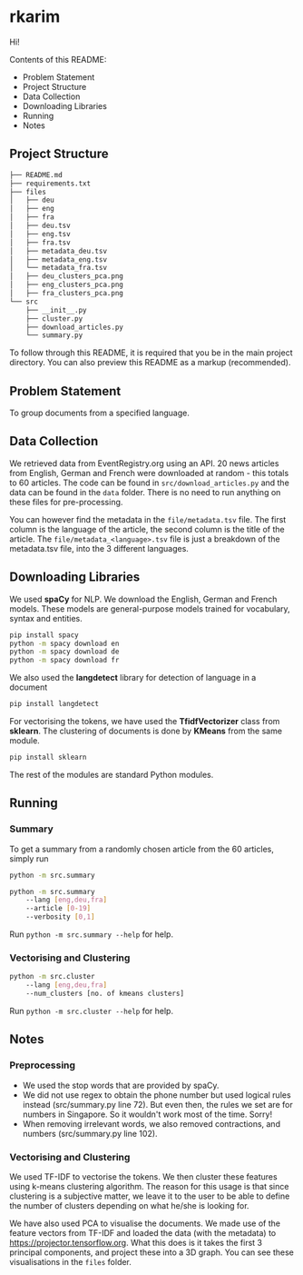 # rkarim

Hi!

Contents of this README:

- Problem Statement
- Project Structure
- Data Collection
- Downloading Libraries
- Running
- Notes

## Project Structure

```bash
├── README.md
├── requirements.txt
├── files
│   ├── deu
│   ├── eng
│   ├── fra
│   ├── deu.tsv
│   ├── eng.tsv
│   ├── fra.tsv
│   ├── metadata_deu.tsv
│   ├── metadata_eng.tsv
│   └── metadata_fra.tsv
│   ├── deu_clusters_pca.png
│   ├── eng_clusters_pca.png
│   ├── fra_clusters_pca.png
└── src
    ├── __init__.py
    ├── cluster.py
    ├── download_articles.py
    └── summary.py
```

To follow through this README, it is required that you be in the main project directory. You can also preview this README as a markup (recommended).

## Problem Statement

To group documents from a specified language.

## Data Collection

We retrieved data from EventRegistry.org using an API. 20 news articles from English, German and French were downloaded at random - this totals to 60 articles. The code can be found in `src/download_articles.py` and the data can be found in the `data` folder. There is no need to run anything on these files for pre-processing.

You can however find the metadata in the `file/metadata.tsv` file. The first column is the language of the article, the second column is the title of the article. The `file/metadata_<language>.tsv` file is just a breakdown of the metadata.tsv file, into the 3 different languages.

## Downloading Libraries

We used **spaCy** for NLP. We download the English, German and French models.
These models are general-purpose models trained for vocabulary, syntax and entities.

```bash
pip install spacy
python -m spacy download en
python -m spacy download de
python -m spacy download fr
```

We also used the **langdetect** library for detection of language in a document

```bash
pip install langdetect
```

For vectorising the tokens, we have used the **TfidfVectorizer** class from **sklearn**. The clustering of documents is done by **KMeans** from the same module.

```bash
pip install sklearn
```

The rest of the modules are standard Python modules.

## Running

### Summary

To get a summary from a randomly chosen article from the 60 articles, simply run

```bash
python -m src.summary
```

```bash
python -m src.summary
    --lang [eng,deu,fra]
    --article [0-19]
    --verbosity [0,1]
```

Run `python -m src.summary --help` for help.

### Vectorising and Clustering

```bash
python -m src.cluster
    --lang [eng,deu,fra]
    --num_clusters [no. of kmeans clusters]
```

Run `python -m src.cluster --help` for help.

## Notes

### Preprocessing

- We used the stop words that are provided by spaCy.
- We did not use regex to obtain the phone number but used logical rules instead (src/summary.py line 72). But even then, the rules we set are for numbers in Singapore. So it wouldn't work most of the time. Sorry!
- When removing irrelevant words, we also removed contractions, and numbers (src/summary.py line 102).

### Vectorising and Clustering

We used TF-IDF to vectorise the tokens. We then cluster these features using k-means clustering algorithm. The reason for this usage is that since clustering is a subjective matter, we leave it to the user to be able to define the number of clusters depending on what he/she is looking for.

We have also used PCA to visualise the documents. We made use of the feature vectors from TF-IDF and loaded the data (with the metadata) to https://projector.tensorflow.org. What this does is it takes the first 3 principal components, and project these into a 3D graph. You can see these visualisations in the `files` folder.
